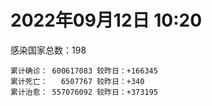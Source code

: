 
# 2022年09月12日 10:20
感染国家总数：198
```
累计确诊： 600617083 较昨日：+166345
累计死亡：   6507767 较昨日：+340
累计治愈： 557076092 较昨日：+373195
```
<div id="main" style="width:100%;height:800px;margin-bottom:10px;"></div>
<div id="second" style="width:100%;height:1000px;margin-bottom:10px;"></div>
<div id="third" style="width:100%;height:1000px;margin-bottom:10px;"></div>
<div id="last" style="width:100%;height:3000px;"></div>

<script>
import * as echarts from "echarts";
export default {
  mounted () {
    this.chart = echarts.init(document.getElementById("main"), "dark")
    this.secondChart = echarts.init(document.getElementById("second"), "dark")
    this.thirdChart = echarts.init(document.getElementById("third"), "dark")
    this.lastChart = echarts.init(document.getElementById("last"), "dark")
    var option = {
      tooltip: { trigger: "axis", axisPointer: { type: "shadow" } },
      legend: {},
      grid: { left: "3%", right: "4%", bottom: "3%", containLabel: true },
      xAxis: { type: "value" },
      yAxis: {
        type: "category", data: ["意大利","英国","韩国","德国","巴西","法国","印度","美国",]
      },
      series: [
        { name: "新增确诊", type: "bar", stack: "total", label: { show: true }, emphasis: { focus: "series" }, data: [12315,0,36938,0,2285,16422,2775,12761,] }, 
        { name: "累计确诊", type: "bar", stack: "total", label: { show: true }, emphasis: { focus: "series" }, data: [22048032,23771572,24041825,32452250,34574765,34718132,44498134,97095092,] }, 
        { name: "新增死亡", type: "bar", stack: "total", label: { show: true }, emphasis: { focus: "series" }, data: [34,0,22,0,8,0,0,9,] }, 
        { name: "累计死亡", type: "bar", stack: "total", label: { show: true }, emphasis: { focus: "series" }, data: [176209,206751,27498,148299,684914,154468,528150,1075668,] }, 
        { name: "累计治愈", type: "bar", stack: "total", label: { show: true }, emphasis: { focus: "series" }, data: [21399974,24692,22674445,31662500,33612456,34204156,43919264,93240819,] },]
    }
    this.chart.setOption(option);
    var secondOption = {
      tooltip: { trigger: "axis", axisPointer: { type: "shadow" } },
      legend: {},
      grid: { left: "3%", right: "4%", bottom: "3%", containLabel: true },
      xAxis: { type: "value" },
      yAxis: {
        type: "category", data: ["墨西哥","伊朗","荷兰","阿根廷","澳大利亚","越南","西班牙","土耳其","俄罗斯","日本",]
      },
      series: [
        { name: "新增确诊", type: "bar", stack: "total", label: { show: true }, emphasis: { focus: "series" }, data: [815,696,0,0,0,1643,0,0,52829,0,] }, 
        { name: "累计确诊", type: "bar", stack: "total", label: { show: true }, emphasis: { focus: "series" }, data: [7059348,7538821,8396979,9689861,10114810,11439613,13367647,16797750,20066610,20071967,] }, 
        { name: "新增死亡", type: "bar", stack: "total", label: { show: true }, emphasis: { focus: "series" }, data: [3,24,0,0,0,3,0,0,86,0,] }, 
        { name: "累计死亡", type: "bar", stack: "total", label: { show: true }, emphasis: { focus: "series" }, data: [329761,144178,22613,129769,14426,43129,113130,100840,385348,42510,] }, 
        { name: "累计治愈", type: "bar", stack: "total", label: { show: true }, emphasis: { focus: "series" }, data: [6321863,7315563,8339951,9525095,10015182,10322003,13163833,16677245,19061006,18901570,] },]
    }
    this.secondChart.setOption(secondOption);
    var thirdOption = {
      tooltip: { trigger: "axis", axisPointer: { type: "shadow" } },
      legend: {},
      grid: { left: "3%", right: "4%", bottom: "3%", containLabel: true },
      xAxis: { type: "value" },
      yAxis: {
        type: "category", data: ["以色列","泰国","希腊","马来西亚","奥地利","乌克兰","葡萄牙","波兰","哥伦比亚","印度尼西亚",]
      },
      series: [
        { name: "新增确诊", type: "bar", stack: "total", label: { show: true }, emphasis: { focus: "series" }, data: [687,698,0,1483,3420,0,0,648,0,1939,] }, 
        { name: "累计确诊", type: "bar", stack: "total", label: { show: true }, emphasis: { focus: "series" }, data: [4642530,4668244,4804982,4805107,4952508,5072533,5440953,6212603,6304317,6392492,] }, 
        { name: "新增死亡", type: "bar", stack: "total", label: { show: true }, emphasis: { focus: "series" }, data: [8,15,0,3,3,0,0,0,0,13,] }, 
        { name: "累计死亡", type: "bar", stack: "total", label: { show: true }, emphasis: { focus: "series" }, data: [11656,32557,32757,36280,19486,108885,24909,117252,141708,157770,] }, 
        { name: "累计治愈", type: "bar", stack: "total", label: { show: true }, emphasis: { focus: "series" }, data: [4622239,4624207,4742114,4742488,4875321,4934749,5351744,5335955,6131248,6200776,] },]
    }
    this.thirdChart.setOption(thirdOption);
    var lastOption = {
      tooltip: { trigger: "axis", axisPointer: { type: "shadow" } },
      legend: {},
      grid: { left: "3%", right: "4%", bottom: "3%", containLabel: true },
      xAxis: { type: "value" },
      yAxis: {
        type: "category", data: ["朝鲜","西撒哈拉","蒙特塞拉特岛","梵蒂冈","红宝石公主号","钻石公主号","圣文森特岛","列支敦士登公国","安圭拉","圣多美和普林西比","特克斯和凯科斯群岛","圣基茨和尼维斯","乍得","塞拉利昂","利比里亚","科摩罗","几内亚比绍","安提瓜和巴布达","尼日尔","厄立特里亚","也门","冈比亚","摩纳哥","多米尼克","中非共和国","吉布提","萨摩亚","赤道几内亚","塔吉克斯坦","南苏丹","尼加拉瓜","格林纳达","直布罗陀","圣马力诺","布基纳法索","东帝汶","刚果（布）","索马里","贝宁","圣卢西亚","马里","海地","莱索托","巴哈马","几内亚","多哥","坦桑尼亚","毛里求斯","阿鲁巴","巴布亚新几内亚","安道尔","塞舌尔","加蓬","布隆迪","叙利亚","不丹","佛得角","毛里塔尼亚","苏丹","马达加斯加","斐济","伯利兹","圭亚那","斯威士兰","新喀里多尼亚","法属波利尼西亚","苏里南","科特迪瓦","马拉维","塞内加尔","刚果（金）","法属圭亚那","巴巴多斯","安哥拉","马耳他","喀麦隆","卢旺达","柬埔寨","牙买加","波多黎各","加纳","纳米比亚","乌干达","特立尼达和多巴哥","马尔代夫","阿富汗","萨尔瓦多","冰岛","吉尔吉斯斯坦","老挝","马提尼克岛","文莱","莫桑比克","乌兹别克斯坦","津巴布韦","尼日利亚","阿尔及利亚","黑山","卢森堡","博茨瓦纳","阿尔巴尼亚","赞比亚","肯尼亚","北马其顿","波黑","阿曼","卡塔尔","亚美尼亚","洪都拉斯","埃塞俄比亚","利比亚","埃及","委内瑞拉","摩尔多瓦","塞浦路斯","爱沙尼亚","缅甸","巴勒斯坦","多米尼加","科威特","斯里兰卡","巴林","巴拉圭","沙特阿拉伯","阿塞拜疆","拉脱维亚","蒙古国","乌拉圭","巴拿马","白俄罗斯","厄瓜多尔","尼泊尔","阿联酋","哥斯达黎加","玻利维亚","古巴","危地马拉","斯洛文尼亚","突尼斯","黎巴嫩","克罗地亚","立陶宛","保加利亚","摩洛哥","芬兰","哈萨克斯坦","挪威","巴基斯坦","爱尔兰","格鲁吉亚","约旦","新西兰","斯洛伐克","新加坡","孟加拉国","匈牙利","塞尔维亚","伊拉克","瑞典","丹麦","罗马尼亚","菲律宾","南非","瑞士","捷克","秘鲁","加拿大","比利时","智利",]
      },
      series: [
        { name: "新增确诊", type: "bar", stack: "total", label: { show: true }, emphasis: { focus: "series" }, data: [0,0,0,0,0,0,0,0,0,0,0,0,0,0,0,0,0,0,0,0,0,0,0,0,0,0,0,0,0,0,0,0,0,0,0,0,0,0,0,0,43,0,0,21,0,25,0,0,0,0,0,0,0,0,22,0,3,0,0,12,0,0,5,6,0,0,0,0,0,0,0,0,0,0,14,0,0,0,89,0,0,0,0,114,0,294,0,0,0,0,0,0,1,0,0,151,7,150,0,0,88,9,5,0,0,0,698,0,0,0,0,0,0,0,0,0,189,0,0,0,36,303,0,109,266,0,0,0,0,0,0,89,400,0,223,36,70,628,0,171,441,118,165,11,0,0,25,0,0,0,0,1229,150,1440,310,0,2190,0,0,0,906,2136,128,0,459,0,0,0,4006,] }, 
        { name: "累计确诊", type: "bar", stack: "total", label: { show: true }, emphasis: { focus: "series" }, data: [1,10,11,29,620,712,2298,3026,3851,6177,6372,6524,7549,7749,7898,8455,8796,8974,9931,10163,11932,12311,14436,14852,14883,15690,15889,16965,17786,17823,18491,19403,20069,20486,21128,23217,24837,27020,27490,28894,32248,33658,34287,37146,37652,38639,39168,40342,42914,44900,46113,46175,48668,49370,57166,61233,62344,62776,63270,66652,68207,68473,71191,73374,73989,76520,81057,86919,87933,88172,92751,93837,101850,103131,114265,121652,132472,137710,150752,151732,168616,169253,169396,181320,184924,195925,201785,205009,205835,214948,219529,223059,230172,243893,256870,264450,270539,277341,288658,325931,331036,333229,338295,341404,397098,397846,435890,436727,455011,493340,506889,515645,543759,579110,579899,598580,616852,620371,641677,657745,670444,673996,715806,814465,817862,905904,980442,981186,981822,994037,998202,998743,1020025,1066630,1106035,1110894,1111043,1142670,1144824,1212668,1220456,1226614,1248200,1264659,1271516,1391552,1460995,1570993,1659034,1735682,1738867,1760113,1837223,1859937,2014887,2058847,2315536,2458509,2573548,3097088,3240298,3906269,4014405,4040280,4059173,4125208,4197701,4497199,4563807,] }, 
        { name: "新增死亡", type: "bar", stack: "total", label: { show: true }, emphasis: { focus: "series" }, data: [0,0,0,0,0,0,0,0,0,0,0,0,0,0,0,0,0,0,0,0,0,0,0,0,0,0,0,0,0,0,0,0,0,0,0,0,0,0,0,0,0,0,0,0,0,0,0,0,0,0,0,0,0,0,0,0,0,0,0,0,0,0,0,0,0,0,0,0,0,0,0,0,0,0,0,0,0,0,1,0,0,0,0,3,0,0,0,0,0,0,0,0,0,0,0,0,0,0,0,0,1,0,0,0,0,0,0,0,0,0,0,0,0,0,0,0,0,0,0,0,1,0,0,1,2,0,0,0,0,0,0,2,0,0,0,0,15,1,0,1,5,0,0,0,0,0,0,0,0,0,0,6,7,0,2,0,13,0,0,0,4,16,0,0,1,0,0,0,27,] }, 
        { name: "累计死亡", type: "bar", stack: "total", label: { show: true }, emphasis: { focus: "series" }, data: [1,1,1,0,10,13,12,59,12,76,36,46,193,126,294,161,175,145,312,103,2155,371,57,68,113,189,29,183,125,138,225,236,108,118,387,138,386,1350,163,391,739,851,704,823,449,284,845,1023,227,664,155,169,306,38,3163,21,410,993,4961,1410,878,680,1279,1422,314,649,1384,822,2679,1968,1422,409,556,1917,802,1935,1466,3056,3284,2609,1459,4065,3628,4171,308,7787,4227,213,2991,757,1036,225,2221,1637,5596,3154,6879,2778,1123,2786,3584,4017,5674,9506,16090,4260,682,8662,10989,7572,6437,24613,5807,11783,1173,2657,19442,5402,4384,2563,16728,1518,19530,9316,9854,5957,2179,7455,8480,7118,35876,12014,2342,8893,22216,8530,19665,6792,29238,10646,16797,9295,37646,16276,5768,13686,4004,30599,7829,16889,14114,2836,20402,1602,29334,47367,16822,25348,19974,6968,66853,62304,102129,14157,40906,216086,44347,32575,60776,] }, 
        { name: "累计治愈", type: "bar", stack: "total", label: { show: true }, emphasis: { focus: "series" }, data: [0,9,2,29,0,699,2233,2948,3821,6077,6294,6466,4874,4393,7482,8281,8301,8794,8882,10051,9119,11940,14334,14554,14520,15427,1605,16648,17264,17335,4225,19058,16579,20276,20632,23035,24006,13182,27217,28369,30776,31071,25811,35970,36880,38176,183,38669,42438,43982,45890,45890,48235,48578,53868,61145,61863,61768,57188,65216,66257,67711,69746,71945,73421,33500,49614,86081,84928,86086,83504,11254,100725,101155,112964,118616,130901,134579,97512,129614,167123,164813,100431,171908,163687,174704,179410,75685,196406,7660,0,219561,227853,241486,251085,257670,182181,273508,283668,322955,324592,328965,332521,330866,375793,384669,430473,423359,132498,471716,500423,442182,536105,504142,573565,524990,594280,606702,636343,654870,653426,670756,694789,801640,805629,889576,974572,971994,968108,985592,958856,984413,999668,860711,1040204,1102181,1087845,1115315,983630,1087587,1199300,1199730,1199130,1248161,1247231,1362128,1455657,1534369,1644061,1637293,1721850,1747189,1813296,1782583,1958746,1976808,2240850,2431657,2534574,3082150,3142054,3818281,3905937,3972188,4003611,3884878,4072920,4424385,4482606,] },]
    }
    this.lastChart.setOption(lastOption);
  }
};
</script>

|国家|新增确诊|累计确诊|新增死亡|累计死亡|累计治愈|
|:--:|---:|---:|---:|---:|---:|
|美国|12761|97095092|9|1075668|93240819|
|印度|2775|44498134|0|528150|43919264|
|法国|16422|34718132|0|154468|34204156|
|巴西|2285|34574765|8|684914|33612456|
|德国|0|32452250|0|148299|31662500|
|韩国|36938|24041825|22|27498|22674445|
|英国|0|23771572|0|206751|24692|
|意大利|12315|22048032|34|176209|21399974|
|日本|0|20071967|0|42510|18901570|
|俄罗斯|52829|20066610|86|385348|19061006|
|土耳其|0|16797750|0|100840|16677245|
|西班牙|0|13367647|0|113130|13163833|
|越南|1643|11439613|3|43129|10322003|
|澳大利亚|0|10114810|0|14426|10015182|
|阿根廷|0|9689861|0|129769|9525095|
|荷兰|0|8396979|0|22613|8339951|
|伊朗|696|7538821|24|144178|7315563|
|墨西哥|815|7059348|3|329761|6321863|
|印度尼西亚|1939|6392492|13|157770|6200776|
|哥伦比亚|0|6304317|0|141708|6131248|
|波兰|648|6212603|0|117252|5335955|
|葡萄牙|0|5440953|0|24909|5351744|
|乌克兰|0|5072533|0|108885|4934749|
|奥地利|3420|4952508|3|19486|4875321|
|马来西亚|1483|4805107|3|36280|4742488|
|希腊|0|4804982|0|32757|4742114|
|泰国|698|4668244|15|32557|4624207|
|以色列|687|4642530|8|11656|4622239|
|智利|4006|4563807|27|60776|4482606|
|比利时|0|4497199|0|32575|4424385|
|加拿大|0|4197701|0|44347|4072920|
|秘鲁|0|4125208|0|216086|3884878|
|捷克|459|4059173|1|40906|4003611|
|瑞士|0|4040280|0|14157|3972188|
|南非|128|4014405|0|102129|3905937|
|菲律宾|2136|3906269|16|62304|3818281|
|罗马尼亚|906|3240298|4|66853|3142054|
|丹麦|0|3097088|0|6968|3082150|
|瑞典|0|2573548|0|19974|2534574|
|伊拉克|0|2458509|0|25348|2431657|
|塞尔维亚|2190|2315536|13|16822|2240850|
|匈牙利|0|2058847|0|47367|1976808|
|孟加拉国|310|2014887|2|29334|1958746|
|新加坡|1440|1859937|0|1602|1782583|
|斯洛伐克|150|1837223|7|20402|1813296|
|新西兰|1229|1760113|6|2836|1747189|
|约旦|0|1738867|0|14114|1721850|
|格鲁吉亚|0|1735682|0|16889|1637293|
|爱尔兰|0|1659034|0|7829|1644061|
|巴基斯坦|0|1570993|0|30599|1534369|
|挪威|25|1460995|0|4004|1455657|
|哈萨克斯坦|0|1391552|0|13686|1362128|
|芬兰|0|1271516|0|5768|1247231|
|摩洛哥|11|1264659|0|16276|1248161|
|保加利亚|165|1248200|0|37646|1199130|
|立陶宛|118|1226614|0|9295|1199730|
|克罗地亚|441|1220456|5|16797|1199300|
|黎巴嫩|171|1212668|1|10646|1087587|
|突尼斯|0|1144824|0|29238|983630|
|斯洛文尼亚|628|1142670|1|6792|1115315|
|危地马拉|70|1111043|15|19665|1087845|
|古巴|36|1110894|0|8530|1102181|
|玻利维亚|223|1106035|0|22216|1040204|
|哥斯达黎加|0|1066630|0|8893|860711|
|阿联酋|400|1020025|0|2342|999668|
|尼泊尔|89|998743|2|12014|984413|
|厄瓜多尔|0|998202|0|35876|958856|
|白俄罗斯|0|994037|0|7118|985592|
|巴拿马|0|981822|0|8480|968108|
|乌拉圭|0|981186|0|7455|971994|
|蒙古国|0|980442|0|2179|974572|
|拉脱维亚|0|905904|0|5957|889576|
|阿塞拜疆|266|817862|2|9854|805629|
|沙特阿拉伯|109|814465|1|9316|801640|
|巴拉圭|0|715806|0|19530|694789|
|巴林|303|673996|0|1518|670756|
|斯里兰卡|36|670444|1|16728|653426|
|科威特|0|657745|0|2563|654870|
|多米尼加|0|641677|0|4384|636343|
|巴勒斯坦|0|620371|0|5402|606702|
|缅甸|189|616852|0|19442|594280|
|爱沙尼亚|0|598580|0|2657|524990|
|塞浦路斯|0|579899|0|1173|573565|
|摩尔多瓦|0|579110|0|11783|504142|
|委内瑞拉|0|543759|0|5807|536105|
|埃及|0|515645|0|24613|442182|
|利比亚|0|506889|0|6437|500423|
|埃塞俄比亚|0|493340|0|7572|471716|
|洪都拉斯|0|455011|0|10989|132498|
|亚美尼亚|0|436727|0|8662|423359|
|卡塔尔|698|435890|0|682|430473|
|阿曼|0|397846|0|4260|384669|
|波黑|0|397098|0|16090|375793|
|北马其顿|0|341404|0|9506|330866|
|肯尼亚|5|338295|0|5674|332521|
|赞比亚|9|333229|0|4017|328965|
|阿尔巴尼亚|88|331036|1|3584|324592|
|博茨瓦纳|0|325931|0|2786|322955|
|卢森堡|0|288658|0|1123|283668|
|黑山|150|277341|0|2778|273508|
|阿尔及利亚|7|270539|0|6879|182181|
|尼日利亚|151|264450|0|3154|257670|
|津巴布韦|0|256870|0|5596|251085|
|乌兹别克斯坦|0|243893|0|1637|241486|
|莫桑比克|1|230172|0|2221|227853|
|文莱|0|223059|0|225|219561|
|马提尼克岛|0|219529|0|1036|0|
|老挝|0|214948|0|757|7660|
|吉尔吉斯斯坦|0|205835|0|2991|196406|
|冰岛|0|205009|0|213|75685|
|萨尔瓦多|0|201785|0|4227|179410|
|阿富汗|294|195925|0|7787|174704|
|马尔代夫|0|184924|0|308|163687|
|特立尼达和多巴哥|114|181320|3|4171|171908|
|乌干达|0|169396|0|3628|100431|
|纳米比亚|0|169253|0|4065|164813|
|加纳|0|168616|0|1459|167123|
|波多黎各|0|151732|0|2609|129614|
|牙买加|89|150752|1|3284|97512|
|柬埔寨|0|137710|0|3056|134579|
|卢旺达|0|132472|0|1466|130901|
|喀麦隆|0|121652|0|1935|118616|
|马耳他|14|114265|0|802|112964|
|安哥拉|0|103131|0|1917|101155|
|巴巴多斯|0|101850|0|556|100725|
|法属圭亚那|0|93837|0|409|11254|
|刚果（金）|0|92751|0|1422|83504|
|塞内加尔|0|88172|0|1968|86086|
|马拉维|0|87933|0|2679|84928|
|科特迪瓦|0|86919|0|822|86081|
|苏里南|0|81057|0|1384|49614|
|法属波利尼西亚|0|76520|0|649|33500|
|新喀里多尼亚|0|73989|0|314|73421|
|斯威士兰|6|73374|0|1422|71945|
|圭亚那|5|71191|0|1279|69746|
|伯利兹|0|68473|0|680|67711|
|斐济|0|68207|0|878|66257|
|马达加斯加|12|66652|0|1410|65216|
|苏丹|0|63270|0|4961|57188|
|毛里塔尼亚|0|62776|0|993|61768|
|佛得角|3|62344|0|410|61863|
|不丹|0|61233|0|21|61145|
|叙利亚|22|57166|0|3163|53868|
|布隆迪|0|49370|0|38|48578|
|加蓬|0|48668|0|306|48235|
|塞舌尔|0|46175|0|169|45890|
|安道尔|0|46113|0|155|45890|
|巴布亚新几内亚|0|44900|0|664|43982|
|阿鲁巴|0|42914|0|227|42438|
|毛里求斯|0|40342|0|1023|38669|
|坦桑尼亚|0|39168|0|845|183|
|多哥|25|38639|0|284|38176|
|几内亚|0|37652|0|449|36880|
|巴哈马|21|37146|0|823|35970|
|莱索托|0|34287|0|704|25811|
|海地|0|33658|0|851|31071|
|马里|43|32248|0|739|30776|
|圣卢西亚|0|28894|0|391|28369|
|贝宁|0|27490|0|163|27217|
|索马里|0|27020|0|1350|13182|
|刚果（布）|0|24837|0|386|24006|
|东帝汶|0|23217|0|138|23035|
|布基纳法索|0|21128|0|387|20632|
|圣马力诺|0|20486|0|118|20276|
|直布罗陀|0|20069|0|108|16579|
|格林纳达|0|19403|0|236|19058|
|尼加拉瓜|0|18491|0|225|4225|
|南苏丹|0|17823|0|138|17335|
|塔吉克斯坦|0|17786|0|125|17264|
|赤道几内亚|0|16965|0|183|16648|
|萨摩亚|0|15889|0|29|1605|
|吉布提|0|15690|0|189|15427|
|中非共和国|0|14883|0|113|14520|
|多米尼克|0|14852|0|68|14554|
|摩纳哥|0|14436|0|57|14334|
|冈比亚|0|12311|0|371|11940|
|也门|0|11932|0|2155|9119|
|厄立特里亚|0|10163|0|103|10051|
|尼日尔|0|9931|0|312|8882|
|安提瓜和巴布达|0|8974|0|145|8794|
|几内亚比绍|0|8796|0|175|8301|
|科摩罗|0|8455|0|161|8281|
|利比里亚|0|7898|0|294|7482|
|塞拉利昂|0|7749|0|126|4393|
|乍得|0|7549|0|193|4874|
|圣基茨和尼维斯|0|6524|0|46|6466|
|特克斯和凯科斯群岛|0|6372|0|36|6294|
|圣多美和普林西比|0|6177|0|76|6077|
|安圭拉|0|3851|0|12|3821|
|列支敦士登公国|0|3026|0|59|2948|
|圣文森特岛|0|2298|0|12|2233|
|钻石公主号|0|712|0|13|699|
|红宝石公主号|0|620|0|10|0|
|梵蒂冈|0|29|0|0|29|
|蒙特塞拉特岛|0|11|0|1|2|
|西撒哈拉|0|10|0|1|9|
|朝鲜|0|1|0|1|0|

